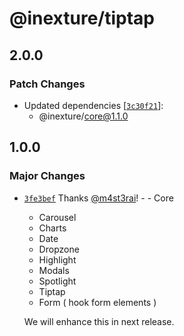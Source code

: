 # @inexture/tiptap

## 2.0.0

### Patch Changes

- Updated dependencies [[`3c30f21`](https://github.com/inexture-solutions/inxui/commit/3c30f21adf24163a13b315cfe827fe68465ba0a1)]:
  - @inexture/core@1.1.0

## 1.0.0

### Major Changes

- [`3fe3bef`](https://github.com/inexture-solutions/inxui/commit/3fe3bef5549f676b66eae538fbf233fe15ab3de1) Thanks [@m4st3rai](https://github.com/m4st3rai)! - - Core

  - Carousel
  - Charts
  - Date
  - Dropzone
  - Highlight
  - Modals
  - Spotlight
  - Tiptap
  - Form ( hook form elements )

  We will enhance this in next release.
